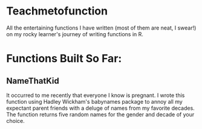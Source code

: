 # Teachmetofunction
All the entertaining functions I have written (most of them are neat, I swear!) on my rocky learner's journey of writing functions in R.

# Functions Built So Far:

## NameThatKid
It occurred to me recently that everyone I know is pregnant.  I wrote this function using Hadley Wickham's babynames package to annoy all my expectant parent friends with a deluge of names from my favorite decades.  The function returns five random names for the gender and decade of your choice.
